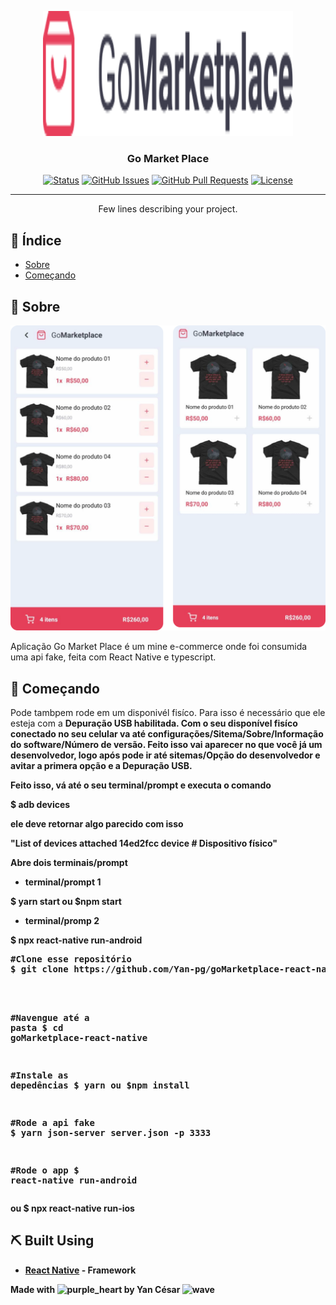 <p align="center">
  <a href="" rel="noopener">
 <img width=400px height=200px src="./src/assets/LogoReadme.svg" alt="Project logo"></a>
</p>

<h3 align="center">Go Market Place</h3>

<div align="center">

[![Status](https://img.shields.io/badge/status-active-success.svg)]()
[![GitHub Issues](https://img.shields.io/github/issues/kylelobo/The-Documentation-Compendium.svg)](https://github.com/kylelobo/The-Documentation-Compendium/issues)
[![GitHub Pull Requests](https://img.shields.io/github/issues-pr/kylelobo/The-Documentation-Compendium.svg)](https://github.com/kylelobo/The-Documentation-Compendium/pulls)
[![License](https://img.shields.io/badge/license-MIT-blue.svg)](/LICENSE)

</div>

---

<p align="center"> Few lines describing your project.
    <br>
</p>

## 📝 Índice

- [Sobre](#about)
- [Começando](#getting_started)

## 🧐 Sobre <a name = "about"></a>

<div diplay="center">
 <img src="./src/assets/Group.svg" alt="Project logo"></a>
</div>

Aplicação Go Market Place é um mine e-commerce onde foi consumida uma api fake, feita com React Native e typescript.

## 🏁 Começando <a name = "getting_started"></a>

Pode tambpem rode em um disponivél fisíco. Para isso é necessário que ele esteja com a <strong>Depuração USB habilitada</string>. Com o seu disponível fisíco conectado no seu celular va até configurações/Sitema/Sobre/Informação do software/Número de versão. Feito isso vai aparecer no que você já um desenvolvedor, logo após pode ir até sitemas/Opção do desenvolvedor e avitar a primera opção e a Depuração USB.

Feito isso, vá até o seu terminal/prompt e executa o comando

$ adb devices

ele deve retornar algo parecido com isso

"List of devices attached
14ed2fcc device # Dispositivo físico"

Abre dois terminais/prompt

- terminal/prompt 1

$ yarn start
ou
$npm start

- terminal/promp 2

$ npx react-native run-android

<div class="highlight highlight-source-shell"><pre><span class="pl-c"><span class="pl-c">#</span>Clone esse repositório</span>
$ git clone https://github.com/Yan-pg/goMarketplace-react-native.git
<br>

<span class="pl-c"><span class="pl-c">#</span>Navengue até a pasta</span>
$ <span class="pl-c1">cd</span> goMarketplace-react-native

<span class="pl-c"><span class="pl-c">#</span>Instale as depedências</span>
$ yarn
ou
$npm install

<span class="pl-c"><span class="pl-c">#</span>Rode a api fake</span>
$ yarn json-server server.json -p 3333

<span class="pl-c"><span class="pl-c">#</span>Rode o app</span>
$ react-native run-android</pre></div>
ou
$ npx react-native run-ios
</pre></div>
## ⛏️ Built Using <a name = "built_using"></a>

- [React Native](https://reactnative.dev/) - Framework



<p>Made with <g-emoji class="g-emoji" alias="purple_heart" fallback-src="https://github.githubassets.com/images/icons/emoji/unicode/1f49c.png"><img class="emoji" alt="purple_heart" height="20" width="20" src="https://github.githubassets.com/images/icons/emoji/unicode/1f49c.png"></g-emoji> by Yan César <g-emoji class="g-emoji" alias="wave" fallback-src="https://github.githubassets.com/images/icons/emoji/unicode/1f44b.png"><img class="emoji" alt="wave" height="20" width="20" src="https://github.githubassets.com/images/icons/emoji/unicode/1f44b.png"></g-emoji>
